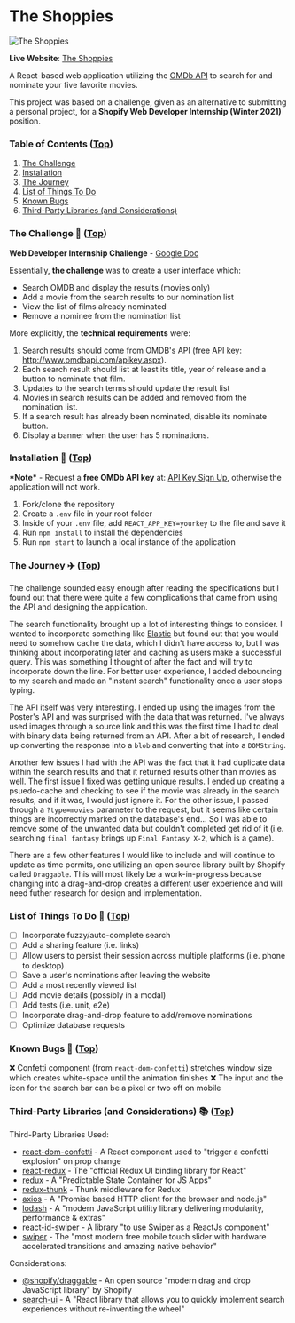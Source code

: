 # <h1 name="top">The Shoppies</h1>

<img src="https://i.imgur.com/XbwbhcD.png" alt="The Shoppies">

**Live Website**: [The Shoppies](https://shoppies-nominations.netlify.app/)

A React-based web application utilizing the [OMDb API](http://www.omdbapi.com/) to search for and nominate your five favorite movies.

This project was based on a challenge, given as an alternative to submitting a personal project, for a **Shopify Web Developer Internship (Winter 2021)** position.

### Table of Contents ([Top](#top))

1. [The Challenge](#challenge)
2. [Installation](#installation)
3. [The Journey](#journey)
4. [List of Things To Do](#todo)
5. [Known Bugs](#bugs)
6. [Third-Party Libraries (and Considerations)](#libraries)

### <h3 name="challenge">The Challenge :movie_camera: ([Top](#top))</h3>

**Web Developer Internship Challenge** - [Google Doc](https://docs.google.com/document/d/1AZO0BZwn1Aogj4f3PDNe1mhq8pKsXZxtrG--EIbP_-w/edit#heading=h.31w9woubunro)

Essentially, **the challenge** was to create a user interface which:

- Search OMDB and display the results (movies only)
- Add a movie from the search results to our nomination list
- View the list of films already nominated
- Remove a nominee from the nomination list

More explicitly, the **technical requirements** were:

1. Search results should come from OMDB's API (free API key: http://www.omdbapi.com/apikey.aspx).
2. Each search result should list at least its title, year of release and a button to nominate that film.
3. Updates to the search terms should update the result list
4. Movies in search results can be added and removed from the nomination list.
5. If a search result has already been nominated, disable its nominate button.
6. Display a banner when the user has 5 nominations.

### <h3 name="installation">Installation :floppy_disk: ([Top](#top))</h3>

**\*Note\*** - Request a **free OMDb API key** at: [API Key Sign Up](http://www.omdbapi.com/apikey.aspx), otherwise the application will not work.

1. Fork/clone the repository
2. Create a `.env` file in your root folder
3. Inside of your `.env` file, add `REACT_APP_KEY=yourkey` to the file and save it
4. Run `npm install` to install the dependencies
5. Run `npm start` to launch a local instance of the application

### <h3 name="journey">The Journey :airplane: ([Top](#top))</h3>

The challenge sounded easy enough after reading the specifications but I found out that there were quite a few complications that came from using the API and designing the application.

The search functionality brought up a lot of interesting things to consider. I wanted to incorporate something like [Elastic](https://www.elastic.co/) but found out that you would need to somehow cache the data, which I didn't have access to, but I was thinking about incorporating later and caching as users make a successful query. This was something I thought of after the fact and will try to incorporate down the line. For better user experience, I added debouncing to my search and made an "instant search" functionality once a user stops typing.

The API itself was very interesting. I ended up using the images from the Poster's API and was surprised with the data that was returned. I've always used images through a source link and this was the first time I had to deal with binary data being returned from an API. After a bit of research, I ended up converting the response into a `blob` and converting that into a `DOMString`.

Another few issues I had with the API was the fact that it had duplicate data within the search results and that it returned results other than movies as well. The first issue I fixed was getting unique results. I ended up creating a psuedo-cache and checking to see if the movie was already in the search results, and if it was, I would just ignore it. For the other issue, I passed through a `?type=movies` parameter to the request, but it seems like certain things are incorrectly marked on the database's end... So I was able to remove some of the unwanted data but couldn't completed get rid of it (i.e. searching `final fantasy` brings up `Final Fantasy X-2`, which is a game).

There are a few other features I would like to include and will continue to update as time permits, one utilizing an open source library built by Shopify called `Draggable`. This will most likely be a work-in-progress because changing into a drag-and-drop creates a different user experience and will need futher research for design and implementation.

### <h3 name="todo">List of Things To Do :memo: ([Top](#top))</h3>

- [ ] Incorporate fuzzy/auto-complete search
- [ ] Add a sharing feature (i.e. links)
- [ ] Allow users to persist their session across multiple platforms (i.e. phone to desktop)
- [ ] Save a user's nominations after leaving the website
- [ ] Add a most recently viewed list
- [ ] Add movie details (possibly in a modal)
- [ ] Add tests (i.e. unit, e2e)
- [ ] Incorporate drag-and-drop feature to add/remove nominations
- [ ] Optimize database requests

### <h3 name="bugs">Known Bugs :no_entry_sign: ([Top](#top))</h3>

:x: Confetti component (from `react-dom-confetti`) stretches window size which creates white-space until the animation finishes
:x: The input and the icon for the search bar can be a pixel or two off on mobile

### <h3 name="libraries">Third-Party Libraries (and Considerations) :books: ([Top](#top))</h3>

Third-Party Libraries Used:

- [react-dom-confetti](https://www.npmjs.com/package/react-dom-confetti) - A React component used to "trigger a confetti explosion" on prop change
- [react-redux](https://react-redux.js.org/) - The "official Redux UI binding library for React"
- [redux](https://redux.js.org/) - A "Predictable State Container for JS Apps"
- [redux-thunk](https://www.npmjs.com/package/redux-thunk) - Thunk middleware for Redux
- [axios](https://www.npmjs.com/package/axios) - A "Promise based HTTP client for the browser and node.js"
- [lodash](https://lodash.com/) - A "modern JavaScript utility library delivering modularity, performance & extras"
- [react-id-swiper](https://react-id-swiper.ashernguyen.site/) - A library "to use Swiper as a ReactJs component"
- [swiper](https://swiperjs.com/) - The "most modern free mobile touch slider with hardware accelerated transitions and amazing native behavior"

Considerations:

- [@shopify/draggable](https://shopify.github.io/draggable/) - An open source "modern drag and drop JavaScript library" by Shopify
- [search-ui](https://github.com/elastic/search-ui) - A "React library that allows you to quickly implement search experiences without re-inventing the wheel"
